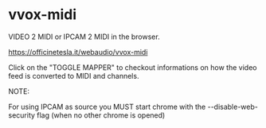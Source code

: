 # vvox-midi
VIDEO 2 MIDI or IPCAM 2 MIDI in the browser.

https://officinetesla.it/webaudio/vvox-midi

Click on the "TOGGLE MAPPER" to checkout informations on how the video feed is converted to MIDI and channels.

NOTE:

For using IPCAM as source you MUST start chrome with the --disable-web-security flag (when no other chrome is opened)
